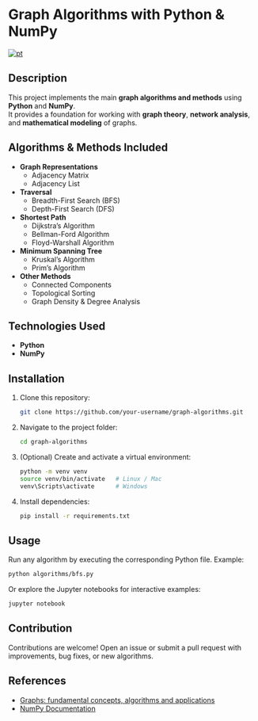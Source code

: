 # Graph Algorithms with Python & NumPy

[![pt](https://img.shields.io/badge/lang-pt_br-green.svg)](https://github.com/amonlsantos/graphs-algorithms/blob/main/README.pt-br.md)

## Description

This project implements the main **graph algorithms and methods** using **Python** and **NumPy**.  
It provides a foundation for working with **graph theory**, **network analysis**, and **mathematical modeling** of graphs.

## Algorithms & Methods Included

- **Graph Representations**
  - Adjacency Matrix
  - Adjacency List  
- **Traversal**
  - Breadth-First Search (BFS)
  - Depth-First Search (DFS)  
- **Shortest Path**
  - Dijkstra’s Algorithm
  - Bellman-Ford Algorithm
  - Floyd-Warshall Algorithm  
- **Minimum Spanning Tree**
  - Kruskal’s Algorithm
  - Prim’s Algorithm  
- **Other Methods**
  - Connected Components
  - Topological Sorting
  - Graph Density & Degree Analysis  

## Technologies Used

- **Python**
- **NumPy**

## Installation

1. Clone this repository:
   ```bash
   git clone https://github.com/your-username/graph-algorithms.git
   ```
2. Navigate to the project folder:
   ```bash
   cd graph-algorithms
   ```
3. (Optional) Create and activate a virtual environment:
   ```bash
   python -m venv venv
   source venv/bin/activate   # Linux / Mac
   venv\Scripts\activate      # Windows
   ```
4. Install dependencies:
   ```bash
   pip install -r requirements.txt
   ```

## Usage

Run any algorithm by executing the corresponding Python file. Example:

```bash
python algorithms/bfs.py
```

Or explore the Jupyter notebooks for interactive examples:

```bash
jupyter notebook
```

## Contribution

Contributions are welcome! Open an issue or submit a pull request with improvements, bug fixes, or new algorithms.

## References

- [Graphs: fundamental concepts, algorithms and applications](https://editora.ifc.edu.br/wp-content/uploads/sites/39/2022/11/Grafos-versao-final.pdf)
- [NumPy Documentation](https://numpy.org/)
